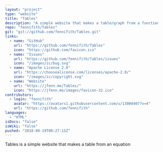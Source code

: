 ```yaml
---
layout: "project"
type: "website"
title: "Tables"
description: "A simple website that makes a table/graph from a function."
repo: "fennifith/Tables"
git: "git://github.com/fennifith/Tables.git"
links: 
  - name: "GitHub"
    url: "https://github.com/fennifith/Tables"
    icon: "https://github.com/favicon.ico"
  - name: "Issues"
    url: "https://github.com/fennifith/Tables/issues"
    icon: "/images/ic/bug.svg"
  - name: "Apache License 2.0"
    url: "https://choosealicense.com/licenses/apache-2.0/"
    icon: "/images/ic/copyright.svg"
  - name: "Website"
    url: "https://jfenn.me/Tables/"
    icon: "https://jfenn.me/images/favicon-32.ico"
contributors: 
  - login: "fennifith"
    avatar: "https://avatars1.githubusercontent.com/u/13000407?v=4"
    url: "https://github.com/fennifith"
languages: 
  - "HTML"
isDocs: "false"
isWiki: "false"
pushed: "2018-08-19T00:27:15Z"
---
```


Tables is a simple website that makes a table from an equation
